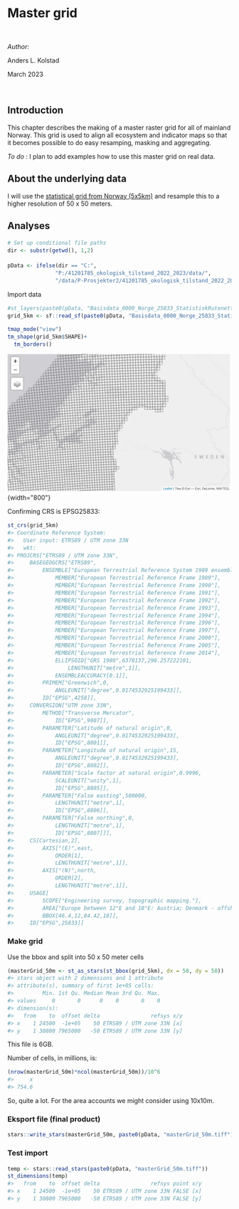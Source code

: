 # Master grid

<br />

*Author:* 

Anders L. Kolstad

March 2023

<br />

<!-- Load all you dependencies here -->



## Introduction

This chapter describes the making of a master raster grid for all of mainland Norway. This grid is used to align all ecosystem and indicator maps so that it becomes possible to do easy resamping, masking and aggregating.

_To do_ : I plan to add examples how to use this master grid on real data.

## About the underlying data

I will use the [statistical grid from Norway (5x5km)](https://kartkatalog.geonorge.no/metadata/statistisk-rutenett-5000m/32ac0653-d95c-446c-8558-bf9b79f4934e) and resample this to a higher resolution of 50 x 50 meters.

## Analyses


```r
# Set up conditional file paths
dir <- substr(getwd(), 1,2)

pData <- ifelse(dir == "C:", 
               "P:/41201785_okologisk_tilstand_2022_2023/data/",
               "/data/P-Prosjekter2/41201785_okologisk_tilstand_2022_2023/data/")
```

Import data

```r
#st_layers(paste0(pData, "Basisdata_0000_Norge_25833_StatistiskRutenett5km_FGDB.gdb"))
grid_5km <- sf::read_sf(paste0(pData, "Basisdata_0000_Norge_25833_StatistiskRutenett5km_FGDB.gdb")) 
```


```r
tmap_mode("view")
tm_shape(grid_5km$SHAPE)+
  tm_borders()
```

![](images/masterGrid_screenShot.PNG){width="800"}

Confirming CRS is EPSG25833:

```r
st_crs(grid_5km)
#> Coordinate Reference System:
#>   User input: ETRS89 / UTM zone 33N 
#>   wkt:
#> PROJCRS["ETRS89 / UTM zone 33N",
#>     BASEGEOGCRS["ETRS89",
#>         ENSEMBLE["European Terrestrial Reference System 1989 ensemble",
#>             MEMBER["European Terrestrial Reference Frame 1989"],
#>             MEMBER["European Terrestrial Reference Frame 1990"],
#>             MEMBER["European Terrestrial Reference Frame 1991"],
#>             MEMBER["European Terrestrial Reference Frame 1992"],
#>             MEMBER["European Terrestrial Reference Frame 1993"],
#>             MEMBER["European Terrestrial Reference Frame 1994"],
#>             MEMBER["European Terrestrial Reference Frame 1996"],
#>             MEMBER["European Terrestrial Reference Frame 1997"],
#>             MEMBER["European Terrestrial Reference Frame 2000"],
#>             MEMBER["European Terrestrial Reference Frame 2005"],
#>             MEMBER["European Terrestrial Reference Frame 2014"],
#>             ELLIPSOID["GRS 1980",6378137,298.257222101,
#>                 LENGTHUNIT["metre",1]],
#>             ENSEMBLEACCURACY[0.1]],
#>         PRIMEM["Greenwich",0,
#>             ANGLEUNIT["degree",0.0174532925199433]],
#>         ID["EPSG",4258]],
#>     CONVERSION["UTM zone 33N",
#>         METHOD["Transverse Mercator",
#>             ID["EPSG",9807]],
#>         PARAMETER["Latitude of natural origin",0,
#>             ANGLEUNIT["degree",0.0174532925199433],
#>             ID["EPSG",8801]],
#>         PARAMETER["Longitude of natural origin",15,
#>             ANGLEUNIT["degree",0.0174532925199433],
#>             ID["EPSG",8802]],
#>         PARAMETER["Scale factor at natural origin",0.9996,
#>             SCALEUNIT["unity",1],
#>             ID["EPSG",8805]],
#>         PARAMETER["False easting",500000,
#>             LENGTHUNIT["metre",1],
#>             ID["EPSG",8806]],
#>         PARAMETER["False northing",0,
#>             LENGTHUNIT["metre",1],
#>             ID["EPSG",8807]]],
#>     CS[Cartesian,2],
#>         AXIS["(E)",east,
#>             ORDER[1],
#>             LENGTHUNIT["metre",1]],
#>         AXIS["(N)",north,
#>             ORDER[2],
#>             LENGTHUNIT["metre",1]],
#>     USAGE[
#>         SCOPE["Engineering survey, topographic mapping."],
#>         AREA["Europe between 12°E and 18°E: Austria; Denmark - offshore and offshore; Germany - onshore and offshore; Norway including Svalbard - onshore and offshore."],
#>         BBOX[46.4,12,84.42,18]],
#>     ID["EPSG",25833]]
```

### Make grid

Use the bbox and split into 50 x 50 meter cells


```r
(masterGrid_50m <- st_as_stars(st_bbox(grid_5km), dx = 50, dy = 50))
#> stars object with 2 dimensions and 1 attribute
#> attribute(s), summary of first 1e+05 cells:
#>         Min. 1st Qu. Median Mean 3rd Qu. Max.
#> values     0       0      0    0       0    0
#> dimension(s):
#>   from    to  offset delta                refsys x/y
#> x    1 24500  -1e+05    50 ETRS89 / UTM zone 33N [x]
#> y    1 30800 7965000   -50 ETRS89 / UTM zone 33N [y]
```

This file is 6GB.

Number of cells, in millions, is:

```r
(nrow(masterGrid_50m)*ncol(masterGrid_50m))/10^6
#>     x 
#> 754.6
```

So, quite a lot. For the area accounts we might consider using 10x10m.

### Eksport file (final product)


```r
stars::write_stars(masterGrid_50m, paste0(pData, "masterGrid_50m.tiff"))
```

### Test import

```r
temp <- stars::read_stars(paste0(pData, "masterGrid_50m.tiff"))
st_dimensions(temp)
#>   from    to  offset delta                refsys point x/y
#> x    1 24500  -1e+05    50 ETRS89 / UTM zone 33N FALSE [x]
#> y    1 30800 7965000   -50 ETRS89 / UTM zone 33N FALSE [y]
```



